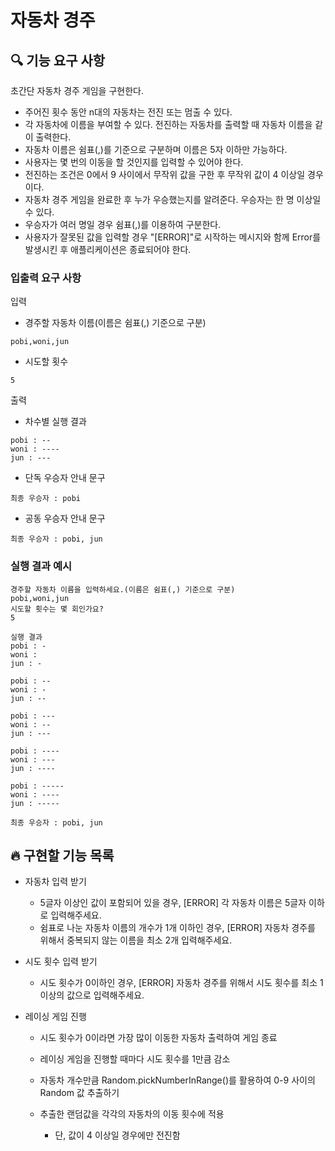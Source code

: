# 자동차 경주

## 🔍 기능 요구 사항

초간단 자동차 경주 게임을 구현한다.

- 주어진 횟수 동안 n대의 자동차는 전진 또는 멈출 수 있다.
- 각 자동차에 이름을 부여할 수 있다. 전진하는 자동차를 출력할 때 자동차 이름을 같이 출력한다.
- 자동차 이름은 쉼표(,)를 기준으로 구분하며 이름은 5자 이하만 가능하다.
- 사용자는 몇 번의 이동을 할 것인지를 입력할 수 있어야 한다.
- 전진하는 조건은 0에서 9 사이에서 무작위 값을 구한 후 무작위 값이 4 이상일 경우이다.
- 자동차 경주 게임을 완료한 후 누가 우승했는지를 알려준다. 우승자는 한 명 이상일 수 있다.
- 우승자가 여러 명일 경우 쉼표(,)를 이용하여 구분한다.
- 사용자가 잘못된 값을 입력할 경우 "[ERROR]"로 시작하는 메시지와 함께 Error를 발생시킨 후 애플리케이션은 종료되어야 한다.

### 입출력 요구 사항

입력

- 경주할 자동차 이름(이름은 쉼표(,) 기준으로 구분)

```
pobi,woni,jun
```

- 시도할 횟수

```
5
```

출력

- 차수별 실행 결과

```
pobi : --
woni : ----
jun : ---
```

- 단독 우승자 안내 문구

```
최종 우승자 : pobi
```

- 공동 우승자 안내 문구

```
최종 우승자 : pobi, jun
```

### 실행 결과 예시

```
경주할 자동차 이름을 입력하세요.(이름은 쉼표(,) 기준으로 구분)
pobi,woni,jun
시도할 횟수는 몇 회인가요?
5

실행 결과
pobi : -
woni :
jun : -

pobi : --
woni : -
jun : --

pobi : ---
woni : --
jun : ---

pobi : ----
woni : ---
jun : ----

pobi : -----
woni : ----
jun : -----

최종 우승자 : pobi, jun
```

## 🔥 구현할 기능 목록

- 자동차 입력 받기
  - 5글자 이상인 값이 포함되어 있을 경우,
    [ERROR] 각 자동차 이름은 5글자 이하로 입력해주세요.
  - 쉼표로 나눈 자동차 이름의 개수가 1개 이하인 경우,
    [ERROR] 자동차 경주를 위해서 중복되지 않는 이름을 최소 2개 입력해주세요.
- 시도 횟수 입력 받기
  - 시도 횟수가 0이하인 경우,
    [ERROR] 자동차 경주를 위해서 시도 횟수를 최소 1 이상의 값으로 입력해주세요.
- 레이싱 게임 진행

  - 시도 횟수가 0이라면 가장 많이 이동한 자동차 출력하여 게임 종료
  - 레이싱 게임을 진행할 때마다 시도 횟수를 1만큼 감소

  - 자동차 개수만큼 Random.pickNumberInRange()를 활용하여 0-9 사이의 Random 값 추출하기
  - 추출한 랜덤값을 각각의 자동차의 이동 횟수에 적용
    - 단, 값이 4 이상일 경우에만 전진함
